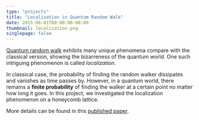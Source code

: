 ```yaml
---
type: "projects"
title: "Localization in Quantum Random Walk"
date: 2015-06-01T00:00:00-00:00
thumbnail: localization.png
singlepage: false
---
```


[Quantum random walk](https://en.wikipedia.org/wiki/Quantum_walk) exhibits many unique phenomena compare with the classical version, showing the bizarreness of the quantum world. One such intriguing phenomenon is called *localization*.

In classical case, the probability of finding the random walker dissipates and vanishes as time passes by. However, in a quantum world, there remains a **finite probability** of finding the walker at a certain point no matter how long it goes. In this project, we investigated the localization phenomenon on a honeycomb lattice.

More details can be found in this [published paper](https://journals.aps.org/pra/abstract/10.1103/PhysRevA.92.052305).

<!--more--> 

